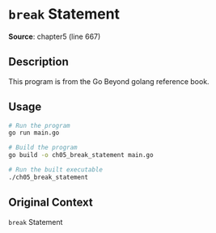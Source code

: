 # `break` Statement

**Source**: chapter5 (line 667)

## Description

This program is from the Go Beyond golang reference book.

## Usage

```bash
# Run the program
go run main.go

# Build the program
go build -o ch05_break_statement main.go

# Run the built executable
./ch05_break_statement
```

## Original Context

`break` Statement
